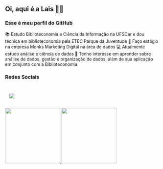 ## Oi, aqui é a Lais 👋🏾
### Esse é meu perfil do GitHub

📚 Estudo Biblioteconomia e Ciência da Informação na UFSCar e dou técnica em biblioteconomia pela ETEC Parque da Juventude
💼 Faço estágio na empresa Monks Marketing Digital na área de dados
💻 Atualmente estudo análise e ciência de dados
💙 Tenho interesse em aprender sobre análise de dados, gestão e organização de dados, além de sua aplicação em conjunto com a Biblioteconomia


### Redes Sociais
<code>
<div>
  <a href="https://www.linkedin.com/in/laishellen/" target="_blank"><img src="https://img.shields.io/badge/-LinkedIn-%230077B5?style=for-the-badge&logo=linkedin&logoColor=white" target="_blank"></a>   
</div>
 </code>

<div>
<a href="https://github.com/LaisHellen">
<img loading="lazy" height="180em" src="https://github-readme-stats.vercel.app/api/top-langs/?username=seu-usuário-aqui&layout=compact&langs_count=7&theme=dracula"/>
<img loading="lazy" height="180em" src="https://github-readme-stats.vercel.app/api?username=seu-usuário-aqui&show_icons=true&theme=dracula&include_all_commits=true&count_private=true"/>
</div>

